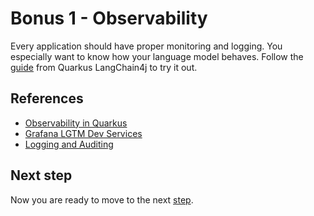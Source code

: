 # Bonus 1 - Observability

Every application should have proper monitoring and logging.
You especially want to know how your language model behaves.
Follow the [guide](https://docs.quarkiverse.io/quarkus-langchain4j/dev/observability.html) from Quarkus LangChain4j to
try it out.

## References

- [Observability in Quarkus](https://quarkus.io/guides/observability)
- [Grafana LGTM Dev Services](https://quarkus.io/guides/observability-devservices-lgtm)
- [Logging and Auditing](https://docs.quarkiverse.io/quarkus-langchain4j/dev/security.html#_logging_and_auditing)

## Next step

Now you are ready to move to the next [step](./../step-bonus-02-hexagonal-architecture/README.md).
